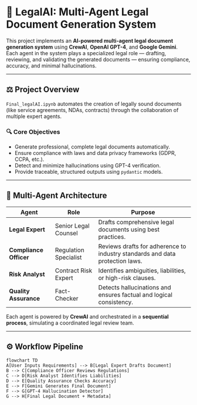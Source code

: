 # 🧠 LegalAI: Multi-Agent Legal Document Generation System

This project implements an **AI-powered multi-agent legal document generation system** using **CrewAI**, **OpenAI GPT-4**, and **Google Gemini**.  
Each agent in the system plays a specialized legal role — drafting, reviewing, and validating the generated documents — ensuring compliance, accuracy, and minimal hallucinations.

---

## ⚖️ Project Overview

`Final_legalAI.ipynb` automates the creation of legally sound documents (like service agreements, NDAs, contracts) through the collaboration of multiple expert agents.

### 🔍 Core Objectives
- Generate professional, complete legal documents automatically.  
- Ensure compliance with laws and data privacy frameworks (GDPR, CCPA, etc.).  
- Detect and minimize hallucinations using GPT-4 verification.  
- Provide traceable, structured outputs using `pydantic` models.

---

## 🧩 Multi-Agent Architecture

| Agent | Role | Purpose |
|--------|------|----------|
| **Legal Expert** | Senior Legal Counsel | Drafts comprehensive legal documents using best practices. |
| **Compliance Officer** | Regulation Specialist | Reviews drafts for adherence to industry standards and data protection laws. |
| **Risk Analyst** | Contract Risk Expert | Identifies ambiguities, liabilities, or high-risk clauses. |
| **Quality Assurance** | Fact-Checker | Detects hallucinations and ensures factual and logical consistency. |

Each agent is powered by **CrewAI** and orchestrated in a **sequential process**, simulating a coordinated legal review team.

---

## ⚙️ Workflow Pipeline

```mermaid
flowchart TD
A[User Inputs Requirements] --> B[Legal Expert Drafts Document]
B --> C[Compliance Officer Reviews Regulations]
C --> D[Risk Analyst Identifies Liabilities]
D --> E[Quality Assurance Checks Accuracy]
E --> F[Gemini Generates Final Document]
F --> G[GPT-4 Hallucination Detector]
G --> H[Final Legal Document + Metadata]

